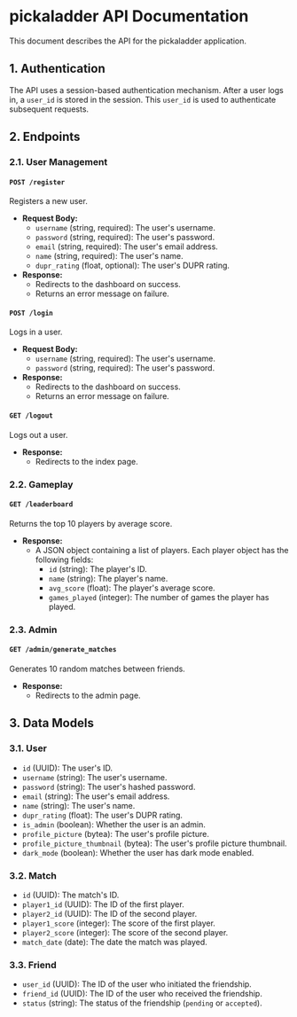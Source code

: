 # pickaladder API Documentation

This document describes the API for the pickaladder application.

## 1. Authentication

The API uses a session-based authentication mechanism. After a user logs in, a `user_id` is stored in the session. This `user_id` is used to authenticate subsequent requests.

## 2. Endpoints

### 2.1. User Management

#### `POST /register`

Registers a new user.

*   **Request Body:**
    *   `username` (string, required): The user's username.
    *   `password` (string, required): The user's password.
    *   `email` (string, required): The user's email address.
    *   `name` (string, required): The user's name.
    *   `dupr_rating` (float, optional): The user's DUPR rating.
*   **Response:**
    *   Redirects to the dashboard on success.
    *   Returns an error message on failure.

#### `POST /login`

Logs in a user.

*   **Request Body:**
    *   `username` (string, required): The user's username.
    *   `password` (string, required): The user's password.
*   **Response:**
    *   Redirects to the dashboard on success.
    *   Returns an error message on failure.

#### `GET /logout`

Logs out a user.

*   **Response:**
    *   Redirects to the index page.

### 2.2. Gameplay

#### `GET /leaderboard`

Returns the top 10 players by average score.

*   **Response:**
    *   A JSON object containing a list of players. Each player object has the following fields:
        *   `id` (string): The player's ID.
        *   `name` (string): The player's name.
        *   `avg_score` (float): The player's average score.
        *   `games_played` (integer): The number of games the player has played.

### 2.3. Admin

#### `GET /admin/generate_matches`

Generates 10 random matches between friends.

*   **Response:**
    *   Redirects to the admin page.

## 3. Data Models

### 3.1. User

*   `id` (UUID): The user's ID.
*   `username` (string): The user's username.
*   `password` (string): The user's hashed password.
*   `email` (string): The user's email address.
*   `name` (string): The user's name.
*   `dupr_rating` (float): The user's DUPR rating.
*   `is_admin` (boolean): Whether the user is an admin.
*   `profile_picture` (bytea): The user's profile picture.
*   `profile_picture_thumbnail` (bytea): The user's profile picture thumbnail.
*   `dark_mode` (boolean): Whether the user has dark mode enabled.

### 3.2. Match

*   `id` (UUID): The match's ID.
*   `player1_id` (UUID): The ID of the first player.
*   `player2_id` (UUID): The ID of the second player.
*   `player1_score` (integer): The score of the first player.
*   `player2_score` (integer): The score of the second player.
*   `match_date` (date): The date the match was played.

### 3.3. Friend

*   `user_id` (UUID): The ID of the user who initiated the friendship.
*   `friend_id` (UUID): The ID of the user who received the friendship.
*   `status` (string): The status of the friendship (`pending` or `accepted`).
